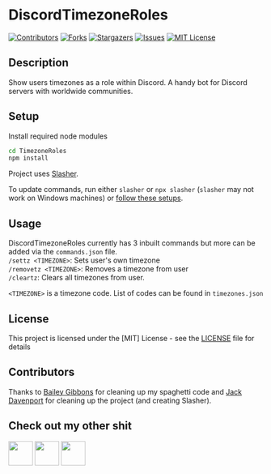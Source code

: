 # DiscordTimezoneRoles
[![Contributors][contributors-shield]][contributors-url]
[![Forks][forks-shield]][forks-url]
[![Stargazers][stars-shield]][stars-url]
[![Issues][issues-shield]][issues-url]
[![MIT License][license-shield]][license-url]

## Description
Show users timezones as a role within Discord. A handy bot for Discord servers with worldwide communities.

## Setup
Install required node modules
```sh
cd TimezoneRoles
npm install
```

Project uses [Slasher](https://github.com/Romejanic/slasher).

To update commands, run either `slasher` or `npx slasher` (`slasher` may not work on Windows machines) or [follow these setups](https://github.com/Romejanic/slasher/blob/master/docs/guides/getting-started.md#run-the-slasher-utility).

## Usage
DiscordTimezoneRoles currently has 3 inbuilt commands but more can be added via the `commands.json` file. <br>
`/settz <TIMEZONE>`: Sets user's own timezone <br>
`/removetz <TIMEZONE>`: Removes a timezone from user <br>
`/cleartz`: Clears all timezones from user. <br>

`<TIMEZONE>` is a timezone code. List of codes can be found in `timezones.json`

## License
This project is licensed under the [MIT] License - see the [LICENSE](https://github.com/ZeppelinGames/DiscordTimezoneRoles/blob/master/LICENSE) file for details

## Contributors
Thanks to [Bailey Gibbons](https://github.com/Bazzagibbs) for cleaning up my spaghetti code and [Jack Davenport](https://github.com/Romejanic) for cleaning up the project (and creating Slasher).

## Check out my other shit
<a href="http://www.twitter.com/Zeppelin_Games"><img src="https://image.flaticon.com/icons/png/512/124/124021.png" width="48"></a>
<a href="https://zeppelin-games.itch.io/"><img src="https://storage.webcatalog.app/catalog/itch-io/itch-io-icon-filled.png" width="48"></a>
<a href="http://www.github.com/ZeppelinGames"><img src="https://icon-library.com/images/github-icon-png/github-icon-png-29.jpg" width="48"></a>

[contributors-shield]: https://img.shields.io/github/contributors/ZeppelinGames/DiscordTimezoneRoles.svg?style=for-the-badge
[contributors-url]: https://github.com/ZeppelinGames/DiscordTimezoneRoles/graphs/contributors
[forks-shield]: https://img.shields.io/github/forks/ZeppelinGames/DiscordTimezoneRoles.svg?style=for-the-badge
[forks-url]: https://github.com/ZeppelinGames/DiscordTimezoneRoles/network/members
[stars-shield]: https://img.shields.io/github/stars/ZeppelinGames/DiscordTimezoneRoles.svg?style=for-the-badge
[stars-url]: https://github.com/ZeppelinGames/DiscordTimezoneRoles/stargazers
[issues-shield]: https://img.shields.io/github/issues/ZeppelinGames/DiscordTimezoneRoles.svg?style=for-the-badge
[issues-url]: https://github.com/ZeppelinGames/DiscordTimezoneRoles/issues
[license-shield]: https://img.shields.io/github/license/ZeppelinGames/DiscordTimezoneRoles.svg?style=for-the-badge
[license-url]: https://github.com/ZeppelinGames/DiscordTimezoneRoles/blob/master/LICENSE
